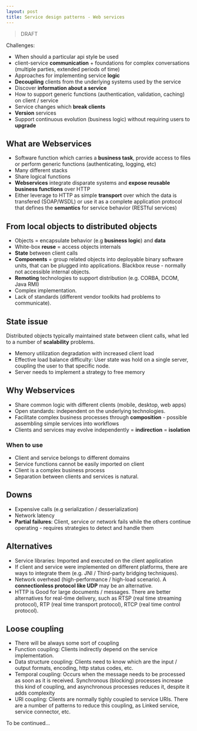 ```yaml
---
layout: post
title: Service design patterns - Web services
---
```


> DRAFT

Challenges:

- When should a particular api style be used
- client-service **communication** + foundations for complex conversations (multiple parties, extended periods of time)
- Approaches for implementing service **logic**
- **Decoupling** clients from the underlying systems used by the service
- Discover **information about a service**
- How to support generic functions (authentication, validation, caching) on client / service
- Service changes which **break clients**
- **Version** services
- Support continuous evolution (business logic) without requiring users to **upgrade**

## What are Webservices

- Software function which carries a **business task**, provide access to files or perform generic functions (authenticating, logging, etc)
- Many different stacks
- Share logical functions
- **Webservices** integrate disparate systems and **expose reusable business functions** over HTTP
- Either leverage to HTTP as simple **transport** over which the data is transfered (SOAP/WSDL) or use it as a complete application protocol that defines the **semantics** for service behavior (RESTful services) 

## From local objects to distributed objects

- Objects = encapsulate behavior (e.g **business logic**) and **data**
- White-box **reuse** = access objects internals
- **State** between client calls
- **Components** = group related objects into deployable binary software units, that can be plugged into applications. Blackbox reuse - normally not accessible internal objects.
- **Remoting** technologies to support distribution (e.g. CORBA, DCOM, Java RMI)
- Complex implementation. 
- Lack of standards (different vendor toolkits had problems to communicate).

## State issue

Distributed objects typically maintained state between client calls, what led to a number of **scalability** problems.

- Memory utilization degradation with increased client load
- Effective load balance difficulty: User state was hold on a single server, coupling the user to that specific node.
- Server needs to implement a strategy to free memory


## Why Webservices

- Share common logic with different clients (mobile, desktop, web apps)
- Open standards: independent on the underlying technologies. 
- Facilitate complex business processes through **composition** - possible assembling simple services into workflows
- Clients and services may evolve independently = **indirection** = **isolation**

### When to use

- Client and service belongs to different domains
- Service functions cannot be easily imported on client
- Client is a complex business process
- Separation between clients and services is natural.

## Downs

- Expensive calls (e.g serialization / desserialization)
- Network latency
- **Partial failures**: Client, service or network fails while the others continue operating - requires strategies to detect and handle them

## Alternatives

- Service libraries: Imported and executed on the client application
- If client and service were implemented on different platforms, there are ways to integrate them (e.g. JNI / Third-party bridging techniques).
- Network overhead (high-performance / high-load scenario). A **connectionless protocol like UDP** may be an alternative.
- HTTP is Good for large documents / messages. There are better alternatives for real-time delivery, such as RTSP (real time streaming protocol), RTP (real time transport protocol), RTCP (real time control protocol).

## Loose coupling

- There will be always some sort of coupling
- Function coupling: Clients indirectly depend on the service implementation.
- Data structure coupling: Clients need to know which are the input / output formats, encoding, http status codes, etc.
- Temporal coupling: Occurs when the message needs to be processed as soon as it is received. Synchronous (blocking) processes increase this kind of coupling, and asynchronous processes reduces it, despite it adds complexity
- URI coupling: Clients are normally tighly coupled to service URIs. There are a number of patterns to reduce this coupling, as Linked service, service connector, etc.


To be continued...

